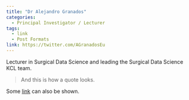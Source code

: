```yaml
---
title: "Dr Alejandro Granados"
categories:
  - Principal Investigator / Lecturer
tags:
  - link
  - Post Formats
link: https://twitter.com/AGranadosEu
---
```


Lecturer in Surgical Data Science and leading the Surgical Data Science KCL team.

> And this is how a quote looks.

Some [link](#) can also be shown.
